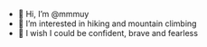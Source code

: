 - 👋 Hi, I’m @mmmuy
- 👀 I’m interested in hiking and mountain climbing
- 🌱 I wish I could be confident, brave and fearless

<!---
mmmuy/mmmuy is a ✨ special ✨ repository because its `README.md` (this file) appears on your GitHub profile.
You can click the Preview link to take a look at your changes.
--->
